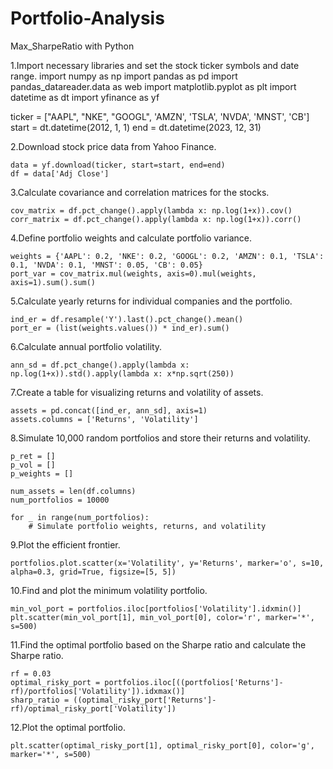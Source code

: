 # Portfolio-Analysis
Max_SharpeRatio with Python 

1.Import necessary libraries and set the stock ticker symbols and date range.
    import numpy as np
    import pandas as pd
    import pandas_datareader.data as web
    import matplotlib.pyplot as plt
    import datetime as dt
    import yfinance as yf

ticker = ["AAPL", "NKE", "GOOGL", 'AMZN', 'TSLA', 'NVDA', 'MNST', 'CB']
    start = dt.datetime(2012, 1, 1)
    end = dt.datetime(2023, 12, 31)

2.Download stock price data from Yahoo Finance.

    data = yf.download(ticker, start=start, end=end)
    df = data['Adj Close']

3.Calculate covariance and correlation matrices for the stocks.

    cov_matrix = df.pct_change().apply(lambda x: np.log(1+x)).cov()
    corr_matrix = df.pct_change().apply(lambda x: np.log(1+x)).corr()

4.Define portfolio weights and calculate portfolio variance.

    weights = {'AAPL': 0.2, 'NKE': 0.2, 'GOOGL': 0.2, 'AMZN': 0.1, 'TSLA': 0.1, 'NVDA': 0.1, 'MNST': 0.05, 'CB': 0.05}
    port_var = cov_matrix.mul(weights, axis=0).mul(weights, axis=1).sum().sum()

5.Calculate yearly returns for individual companies and the portfolio.

    ind_er = df.resample('Y').last().pct_change().mean()
    port_er = (list(weights.values()) * ind_er).sum()

6.Calculate annual portfolio volatility.

    ann_sd = df.pct_change().apply(lambda x: np.log(1+x)).std().apply(lambda x: x*np.sqrt(250))

7.Create a table for visualizing returns and volatility of assets.

    assets = pd.concat([ind_er, ann_sd], axis=1)
    assets.columns = ['Returns', 'Volatility']

8.Simulate 10,000 random portfolios and store their returns and volatility.

    p_ret = []
    p_vol = []
    p_weights = []
    
    num_assets = len(df.columns)
    num_portfolios = 10000
    
    for _ in range(num_portfolios):
        # Simulate portfolio weights, returns, and volatility

9.Plot the efficient frontier.

    portfolios.plot.scatter(x='Volatility', y='Returns', marker='o', s=10, alpha=0.3, grid=True, figsize=[5, 5])

10.Find and plot the minimum volatility portfolio.

    min_vol_port = portfolios.iloc[portfolios['Volatility'].idxmin()]
    plt.scatter(min_vol_port[1], min_vol_port[0], color='r', marker='*', s=500)

11.Find the optimal portfolio based on the Sharpe ratio and calculate the Sharpe ratio.

    rf = 0.03
    optimal_risky_port = portfolios.iloc[((portfolios['Returns']-rf)/portfolios['Volatility']).idxmax()]
    sharp_ratio = ((optimal_risky_port['Returns']-rf)/optimal_risky_port['Volatility'])

12.Plot the optimal portfolio.

    plt.scatter(optimal_risky_port[1], optimal_risky_port[0], color='g', marker='*', s=500)




